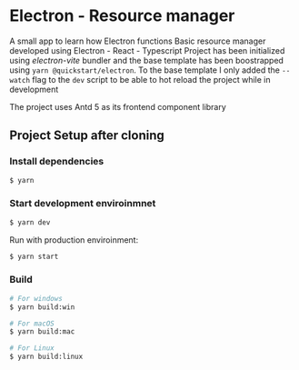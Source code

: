 # Electron - Resource manager

A small app to learn how Electron functions
Basic resource manager developed using Electron - React - Typescript
Project has been initialized using _electron-vite_ bundler and the base template has been boostrapped using `yarn @quickstart/electron`.
To the base template I only added the `--watch` flag to the `dev` script to be able to hot reload the project while in development

The project uses Antd 5 as its frontend component library 

## Project Setup after cloning

### Install dependencies

```bash
$ yarn
```

### Start development enviroinmnet

```bash
$ yarn dev
```

Run with production enviroinment:
```bash
$ yarn start
```

### Build

```bash
# For windows
$ yarn build:win

# For macOS
$ yarn build:mac

# For Linux
$ yarn build:linux
```
